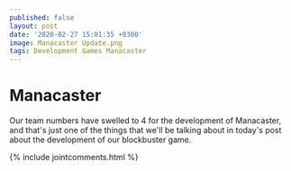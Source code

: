 ```yaml
---
published: false
layout: post
date: '2020-02-27 15:01:35 +0300'
image: Manacaster Update.png
tags: Development Games Manacaster
---
```

# Manacaster 
Our team numbers have swelled to 4 for the development of Manacaster, and that's just one of the things that we'll be talking about in today's post about the development of our blockbuster game.

{% include jointcomments.html %}
